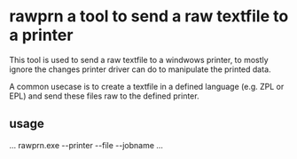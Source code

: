 # rawprn a tool to send a raw textfile to a printer

This tool is used to send a raw textfile to a windwows printer, to mostly ignore the changes printer driver can do to manipulate the printed data. 

A common usecase is to create a textfile in a defined language (e.g. ZPL or EPL) and send these files raw to the defined printer.

## usage
...
rawprn.exe --printer <windows printer name> --file <file name> --jobname <Spooljob Name>
...
